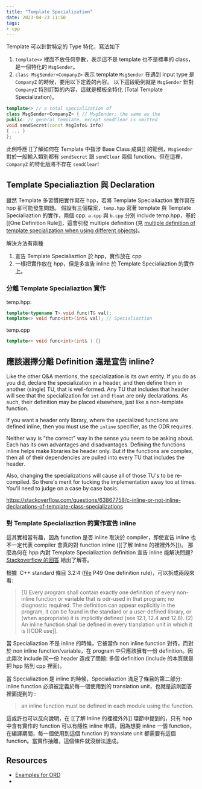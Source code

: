 ```yaml
---
title: "Template Specialization"
date: 2023-04-23 11:50
tags:
- cpp
---
```


Template 可以針對特定的 Type 特化，寫法如下
1. `template<>` 裡面不放任何參數，表示這不是 template 也不是標準的 class，是一個特化的 `MsgSender`。
2. `class MsgSender<CompanyZ>` 表示  template `MsgSender` 在遇到 input type 是 `CompanyZ` 的時候，要用以下定義的內容。
以下這段範例就是 `MsgSender` 針對 `CompanyZ` 特別訂製的內容，這就是模板全特化 (Total Template Specialization)。

```c++
template<> // a total specialization of
class MsgSender<CompanyZ> { // MsgSender; the same as the
public: // general template, except sendClear is omitted
void sendSecret(const MsgInfo& info)
{ ... }
};
```
此例呼應 [[了解如何在 Template 中指涉 Base Class 成員]] 的範例，`MsgSender` 對於一般輸入類別都有 `sendSecret` 跟 `sendClear` 兩個 function。但在這裡，`CompanyZ` 的特化版將不存在 `sendClear`! 

## Template Specialiaztion 與 Declaration
雖然 Template 多習慣把實作寫在 hpp，若將 Template Specialiaztion 實作寫在 hpp 卻可能發生問題。
假設有三個檔案，`temp.hpp` 寫著 template 與 Template Specialiaztion 的實作，兩個 cpp: `a.cpp` 與 `b.cpp` 分別 include  temp.hpp，基於 [[One Definition Rule]]，這會引發 multiple definition (見 [multiple definition of template specialization when using different objects](https://stackoverflow.com/questions/4445654/multiple-definition-of-template-specialization-when-using-different-objects))。

解決方法有兩種
1. 宣告 Template Specialiaztion 於 hpp，實作放在 cpp
2. 一樣把實作放在 hpp，但是多宣告 inline 於 Template Specialiaztion 的實作上。

### 分離 Template Specialiaztion 實作

temp.hpp: 
```cpp
template<typename T> void func(T& val);
template<> void func<int>(int& val); // Specialiaztion
```

temp.cpp
```cpp
template<> void func<int>(int& ) {}
```



## 應該選擇分離 Definition 還是宣告 inline?

Like the other Q&A mentions, the specialization is its own entity. If you do as you did, declare the specialization in a header, and then define them in another (single) TU, that is well-formed. Any TU that includes that header will see that the specialization for `int` and `float` are only declarations. 
As such, their definition may be placed elsewhere, just like a non-template function.

If you want a header only library, where the specialized functions are defined inline, then you must use the `inline` specifier, as the ODR requires.

Neither way is "the correct" way in the sense you seem to be asking about. Each has its own advantages and disadvantages. Defining the functions inline helps make libraries be header only. But if the functions are complex, then all of their dependencies are pulled into every TU that includes the header. 

Also, changing the specializations will cause all of those TU's to be re-compiled. So there's merit for tucking the implementation away too at times. You'll need to judge on a case by case basis.

https://stackoverflow.com/questions/63867758/c-inline-or-not-inline-declarations-of-template-class-specializations


### 對 Template Specialiaztion 的實作宣告 inline 

這其實相當有趣，因為 function 是否 inline 取決於 compiler，即使宣告 inline 也不一定代表 compiler 會真的對 function inline  ([[了解 Inline 的裡裡外外]])。
那麼為何在 hpp 內對  Template Specialiaztion definition 宣告 inline 能解決問題?  [Stackoverflow 的回答](https://stackoverflow.com/a/48403514) 給出了解答。

根據  C++ standard 條目 3.2:4 ([file](https://www.open-std.org/jtc1/sc22/wg21/docs/papers/2013/n3690.pdf) P49 One definition rule)，可以拆成兩段來看: 
> (1) Every program shall contain exactly one definition of every non-inline function or variable that is odr-used in that program; no diagnostic required. The definition can appear explicitly in the program, it can be found in the standard or a user-defined library, or (when appropriate) it is implicitly defined (see 12.1, 12.4 and 12.8). 
> (2) An inline function shall be defined in every translation unit in which it is [[ODR use]].

當 Specialiaztion 不是 inline 的時候，它被當作 non inline function 對待，而對於 non inline function/variable，在 program 中只應該擁有一份 definition。因此兩次 include 同一份 header 造成了問題: 多個 definition (include 的本質就是把 hpp 貼到 cpp 裡面)。

當 Specialiaztion 是 inline 的時候，Specialiaztion 滿足了條目的第二部分: inline function 必須被定義於每一個使用到的 translation unit，也就是該則回答裡面提到的 : 

> an inline function must be defined in each module using the function.

這或許也可以反向說明，在 [[了解 Inline 的裡裡外外]] 環節中提到的，只有 hpp 中含有實作的 function 可以有隱性 inline 申請，因為想要 inline 一個 function，在編譯期間，每一個使用到這個 function 的 translate unit 都需要有這個 function。當實作抽離，這個條件就沒辦法達成。

## Resources
- [Examples for ORD](https://wiki.sei.cmu.edu/confluence/display/cplusplus/DCL60-CPP.+Obey+the+one-definition+rule)
- 